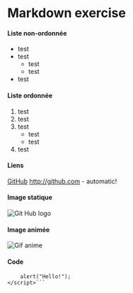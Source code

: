# Markdown exercise

#### Liste non-ordonnée

* test
* test
	* test
	* test
* test


#### Liste ordonnée

1. test
2. test
3. test
	* test
	* test
4. test


#### Liens

[GitHub](http://github.com)
http://github.com - automatic!


#### Image statique

![Git Hub logo](https://techcrunch.com/wp-content/uploads/2019/01/IMG_20181016_092551.jpg?w=1390&crop=1)


#### Image animée

![Gif anime](https://img.huffingtonpost.com/asset/5c93471f2400003300057312.gif?ops=scalefit_630_noupscale)

#### Code

```<script type="text/javascript">
    alert("Hello!");
</script>```


